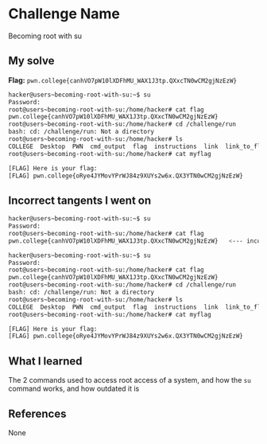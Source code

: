 # Challenge Name
Becoming root with su

## My solve
**Flag:** `pwn.college{canhVO7pW10lXDFhMU_WAX1J3tp.QXxcTN0wCM2gjNzEzW}`

```bash
hacker@users~becoming-root-with-su:~$ su
Password:
root@users~becoming-root-with-su:/home/hacker# cat flag
pwn.college{canhVO7pW10lXDFhMU_WAX1J3tp.QXxcTN0wCM2gjNzEzW}
root@users~becoming-root-with-su:/home/hacker# cd /challenge/run
bash: cd: /challenge/run: Not a directory
root@users~becoming-root-with-su:/home/hacker# ls
COLLEGE  Desktop  PWN  cmd_output  flag  instructions  link  link_to_flag  myflag  not-the-flag  the-flag
root@users~becoming-root-with-su:/home/hacker# cat myflag

[FLAG] Here is your flag:
[FLAG] pwn.college{oRye4JYMovYPrWJ84z9XUYs2w6x.QX3YTN0wCM2gjNzEzW}
```
## Incorrect tangents I went on
```bash
hacker@users~becoming-root-with-su:~$ su
Password:
root@users~becoming-root-with-su:/home/hacker# cat flag
pwn.college{canhVO7pW10lXDFhMU_WAX1J3tp.QXxcTN0wCM2gjNzEzW}   <--- incorrect flag
```

```bash
hacker@users~becoming-root-with-su:~$ su
Password:
root@users~becoming-root-with-su:/home/hacker# cat flag
pwn.college{canhVO7pW10lXDFhMU_WAX1J3tp.QXxcTN0wCM2gjNzEzW}
root@users~becoming-root-with-su:/home/hacker# cd /challenge/run
bash: cd: /challenge/run: Not a directory
root@users~becoming-root-with-su:/home/hacker# ls
COLLEGE  Desktop  PWN  cmd_output  flag  instructions  link  link_to_flag  myflag  not-the-flag  the-flag
root@users~becoming-root-with-su:/home/hacker# cat myflag

[FLAG] Here is your flag:
[FLAG] pwn.college{oRye4JYMovYPrWJ84z9XUYs2w6x.QX3YTN0wCM2gjNzEzW}
```

## What I learned
The 2 commands used to access root access of a system, and how the `su` command works, and how outdated it is

## References 
None
